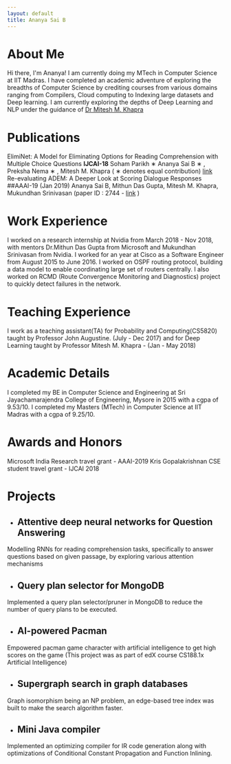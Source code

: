```yaml
---
layout: default
title: Ananya Sai B
---
```

# About Me
Hi there, I'm Ananya! I am currently doing my MTech in Computer Science at IIT Madras. I have completed an academic adventure of exploring the breadths of Computer Science by crediting courses from various domains ranging from Compilers, Cloud computing to Indexing large datasets and Deep learning. I am currently exploring the depths of Deep Learning and NLP under the guidance of [Dr Mitesh M. Khapra](http://www.cse.iitm.ac.in/~miteshk/)

# Publications
ElimiNet: A Model for Eliminating Options for Reading Comprehension with Multiple Choice Questions <b>IJCAI-18</b>
Soham Parikh ∗ Ananya Sai B ∗ , Preksha Nema ∗ , Mitesh M. Khapra ( ∗ denotes equal contribution) [link](https://www.ijcai.org/proceedings/2018/0594.pdf)
Re-evaluating ADEM: A Deeper Look at Scoring Dialogue Responses ##AAAI-19 (Jan 2019)
Ananya Sai B, Mithun Das Gupta, Mitesh M. Khapra, Mukundhan Srinivasan (paper ID : 2744 - [link](https://aaai.org/Conferences/AAAI-19/wp-content/uploads/2018/11/AAAI-19_Accepted_Papers.pdf) )

# Work Experience
I worked on a research internship at Nvidia from March 2018 - Nov 2018, with mentors Dr.Mithun Das Gupta from Microsoft and Mukundhan Srinivasan from Nvidia.
I worked for an year at Cisco as a Software Engineer from August 2015 to June 2016. I worked on OSPF routing protocol, building a data model to enable coordinating large set of routers centrally. I also worked on RCMD (Route Convergence Monitoring and Diagnostics) project to quickly detect failures in the network.

# Teaching Experience
I work as a teaching assistant(TA) for Probability and Computing(CS5820) taught by Professor John Augustine. (July - Dec 2017) and for Deep Learning taught by Professor Mitesh M. Khapra - (Jan - May 2018)

# Academic Details
I completed my BE in Computer Science and Engineering at Sri Jayachamarajendra College of Engineering, Mysore in 2015 with a cgpa of 9.53/10.
I completed my Masters (MTech) in Computer Science at IIT Madras with a cgpa of 9.25/10.

# Awards and Honors
Microsoft India Research travel grant - AAAI-2019
Kris Gopalakrishnan CSE student travel grant - IJCAI 2018

# Projects
- ## Attentive deep neural networks for Question Answering
Modelling RNNs for reading comprehension tasks, specifically to answer questions based on given passage, by exploring various attention mechanisms
- ## Query plan selector for MongoDB
Implemented a query plan selector/pruner in MongoDB to reduce the number of query plans to be executed.
- ## AI-powered Pacman
Empowered pacman game character with artificial intelligence to get high scores on the game (This project was as part of edX course CS188.1x Artificial Intelligence)
- ## Supergraph search in graph databases
Graph isomorphism being an NP problem, an edge-based tree index was built to make the search algorithm faster.
- ## Mini Java compiler
Implemented an optimizing compiler for IR code generation along with optimizations of Conditional Constant Propagation and Function Inlining.

